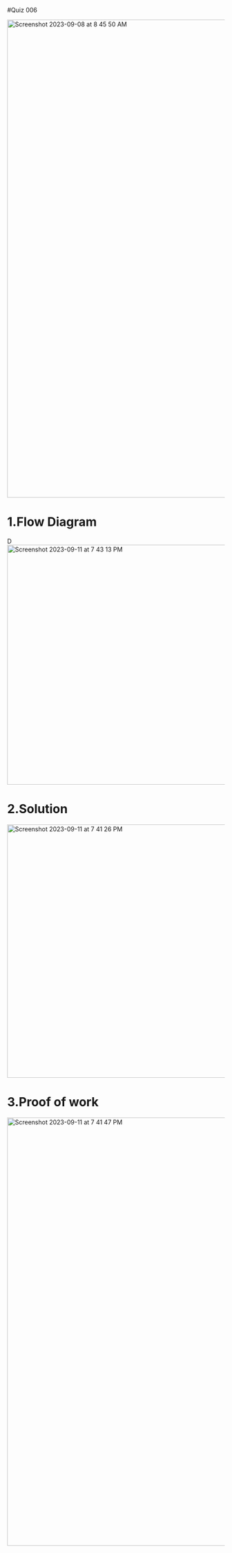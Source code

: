 #Quiz 006

<img width="1104" alt="Screenshot 2023-09-08 at 8 45 50 AM" src="https://github.com/K-Schriber/Unit-1-Comp-Sci/assets/142757998/611e891e-4b58-40f6-b858-e48e5b04a50e">



# 1.Flow Diagram

D<img width="554" alt="Screenshot 2023-09-11 at 7 43 13 PM" src="https://github.com/K-Schriber/Unit-1-Comp-Sci/assets/142757998/20becd3e-432b-45d5-baf1-99cf545e193c">



# 2.Solution

<img width="585" alt="Screenshot 2023-09-11 at 7 41 26 PM" src="https://github.com/K-Schriber/Unit-1-Comp-Sci/assets/142757998/1ae4ca79-bc77-49a5-8116-1df15cfe9086">

# 3.Proof of work


<img width="989" alt="Screenshot 2023-09-11 at 7 41 47 PM" src="https://github.com/K-Schriber/Unit-1-Comp-Sci/assets/142757998/712be8bc-5421-4a71-8bda-52ce62483f8a">


